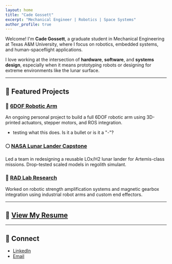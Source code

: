 ```yaml
---
layout: home
title: "Cade Gossett"
excerpt: "Mechanical Engineer | Robotics | Space Systems"
author_profile: true
---
```


Welcome! I'm **Cade Gossett**, a graduate student in Mechanical Engineering at Texas A&M University, where I focus on robotics, embedded systems, and human-spaceflight applications.

I love working at the intersection of **hardware**, **software**, and **systems design**, especially when it means prototyping robots or designing for extreme environments like the lunar surface.

---

## 🚀 Featured Projects

### 🔧 [6DOF Robotic Arm](#)
An ongoing personal project to build a full 6DOF robotic arm using 3D-printed actuators, stepper motors, and ROS integration.
 - testing what this does. Is it a bullet or is it a "-"?
### 🌕 [NASA Lunar Lander Capstone](#)
Led a team in redesigning a reusable LOx/H2 lunar lander for Artemis-class missions. Drop-tested scaled models in regolith simulant.

### 🤖 [RAD Lab Research](#)
Worked on robotic strength amplification systems and magnetic gearbox integration using industrial robot arms and custom end effectors.

---

## 📄 [View My Resume](assets/images/Resume_Cade_Gossett.pdf)

---

## 🔗 Connect

- [LinkedIn](https://www.linkedin.com/in/cadegossett/)
- [Email](mailto:cadegossett1@gmail.com)
